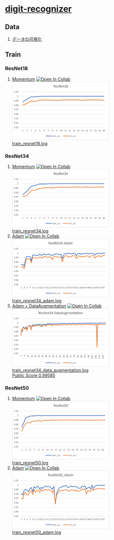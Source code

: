 # [digit-recognizer](https://www.kaggle.com/c/digit-recognizer)
## Data
1. [データの可視化](visualize.ipynb)
## Train
### ResNet18
1. [Momentum](resnet18/train_resnet18.ipynb) [![Open In Collab](https://colab.research.google.com/assets/colab-badge.svg)](https://colab.research.google.com/github/yukiharada1228/digit_recognizer/blob/main/resnet18/train_resnet18.ipynb)<br>
<img src="resnet18/resnet18_learning_curve.png" width="320"/><br>
[train_resnet18.log](resnet18/train_resnet18.log)
### ResNet34
1. [Momentum](resnet34/train_resnet34.ipynb) [![Open In Collab](https://colab.research.google.com/assets/colab-badge.svg)](https://colab.research.google.com/github/yukiharada1228/digit_recognizer/blob/main/resnet34/train_resnet34.ipynb)<br>
<img src="resnet34/resnet34_learning_curve.png" width="320"/><br>
[train_resnet34.log](resnet34/train_resnet34.log)
2. [Adam](resnet34/train_resnet34_adam.ipynb) [![Open In Collab](https://colab.research.google.com/assets/colab-badge.svg)](https://colab.research.google.com/github/yukiharada1228/digit_recognizer/blob/main/resnet34/train_resnet34_adam.ipynb)<br>
<img src="resnet34/resnet34_adam_learning_curve.png" width="320"/><br>
[train_resnet34_adam.log](resnet34/train_resnet34_adam.log)
3. [Adam + DataAugmentation](resnet34/train_resnet34_data_augmentation.ipynb) [![Open In Collab](https://colab.research.google.com/assets/colab-badge.svg)](https://colab.research.google.com/github/yukiharada1228/digit_recognizer/blob/main/resnet34/train_resnet34_data_augmentation.ipynb)<br>
<img src="resnet34/resnet34_data_augmentation_learning_curve.png" width="320"/><br>
[train_resnet34_data_augmentation.log](resnet34/train_resnet34_data_augmentation.log)<br>
[Public Score 0.99585](https://www.kaggle.com/code/yukiharada1228/resnet34-adam-dataaugmentation/notebook)
### ResNet50
1. [Momentum](resnet50/train_resnet50.ipynb) [![Open In Collab](https://colab.research.google.com/assets/colab-badge.svg)](https://colab.research.google.com/github/yukiharada1228/digit_recognizer/blob/main/resnet50/train_resnet50.ipynb)<br>
<img src="resnet50/resnet50_learning_curve.png" width="320"/><br>
[train_resnet50.log](resnet50/train_resnet50.log)
2. [Adam](resnet50/train_resnet50_adam.ipynb) [![Open In Collab](https://colab.research.google.com/assets/colab-badge.svg)](https://colab.research.google.com/github/yukiharada1228/digit_recognizer/blob/main/resnet50/train_resnet50_adam.ipynb)<br>
<img src="resnet50/resnet50_Adam_learning_curve.png" width="320"/><br>
[train_resnet50_adam.log](resnet50/train_resnet50_adam.log)